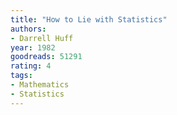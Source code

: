 ```yaml
---
title: "How to Lie with Statistics"
authors:
- Darrell Huff
year: 1982
goodreads: 51291
rating: 4
tags:
- Mathematics
- Statistics
---
```

